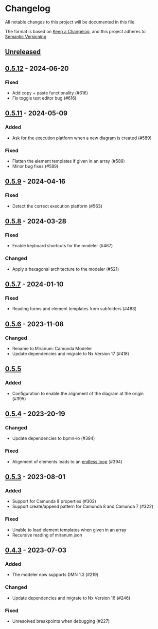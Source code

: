 # Changelog

All notable changes to this project will be documented in this file.

The format is based on [Keep a Changelog](https://keepachangelog.com/en/1.0.0/),
and this project adheres to [Semantic Versioning](https://semver.org/spec/v2.0.0.html).

## [Unreleased]

## [0.5.12] - 2024-06-20

### Fixed

* Add copy + paste functionality (#616)
* Fix toggle text editor bug (#616)

## [0.5.11] - 2024-05-09

### Added

* Ask for the execution platform when a new diagram is created (#589)

### Fixed

* Flatten the element templates if given in an array (#589)
* Minor bug fixes (#589)

## [0.5.9] - 2024-04-16

### Fixed

* Detect the correct execution platform (#563)

## [0.5.8] - 2024-03-28

### Fixed

* Enable keyboard shortcuts for the modeler (#467)

### Changed

* Apply a hexagonal architecture to the modeler (#521)

## [0.5.7] - 2024-01-10

### Fixed

* Reading forms and element templates from subfolders (#483)

## [0.5.6] - 2023-11-08

### Changed

* Rename to Miranum: Camunda Modeler
* Update dependencies and migrate to Nx Version 17 (#418)

## [0.5.5]

### Added

* Configuration to enable the alignment of the diagram at the origin (#395)

## [0.5.4] - 2023-20-19

### Changed

* Update dependencies to bpmn-io (#394)

### Fixed

* Alignment of elements leads to an [endless loop](https://github.com/bpmn-io/align-to-origin/issues/2) (#394)

## [0.5.3] - 2023-08-01

### Added

* Support for Camunda 8 properties (#302)
* Support create/append pattern for Camunda 8 and Camunda 7 (#322)

### Fixed

* Unable to load element templates when given in an array
* Recursive reading of miranum.json

## [0.4.3] - 2023-07-03

### Added

* The modeler now supports DMN 1.3 (#219)

### Changed

* Update dependencies and migrate to Nx Version 16 (#246)

### Fixed

* Unresolved breakpoints when debugging (#227)

[unreleased]: https://github.com/Miragon/miranum-ide/compare/release/v0.5.12-vscode...HEAD

[0.5.12]: https://github.com/Miragon/miranum-ide/compare/release/v0.5.11...release/v0.5.12-vscode

[0.5.11]: https://github.com/Miragon/miranum-ide/compare/release/v0.5.9...release/v0.5.11-vscode

[0.5.9]: https://github.com/Miragon/miranum-ide/compare/release/v0.5.8...release/v0.5.9-vscode

[0.5.8]: https://github.com/Miragon/miranum-ide/compare/release/v0.5.7...release/v0.5.8-vscode

[0.5.7]: https://github.com/Miragon/miranum-ide/compare/release/v0.5.6...release/v0.5.7-vscode

[0.5.6]: https://github.com/Miragon/miranum-ide/compare/release/v0.5.5...release/v0.5.6

[0.5.5]: https://github.com/Miragon/miranum-ide/compare/release/v0.5.4...release/v0.5.5

[0.5.4]: https://github.com/Miragon/miranum-ide/compare/release/v0.5.3...release/v0.5.4

[0.5.3]: https://github.com/Miragon/miranum-ide/compare/release/v0.4.3...release/v0.5.3

[0.4.3]: https://github.com/Miragon/miranum-ide/compare/release/v0.4.2...release/v0.4.3
